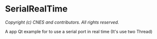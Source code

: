 # SerialRealTime

*Copyright (c) CNES and contributors. All rights reserved.*

<p>A app Qt example for to use a serial port in real time (It's use two Thread)</p>
